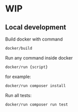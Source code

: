 # WIP

## Local development

Build docker with command

```bash
docker/build
```

Run any command inside docker

```bash
docker/run {script}
```

for example:

```bash
docker/run composer install
```

Run all tests:
```bash
docker/run composer run test
```
